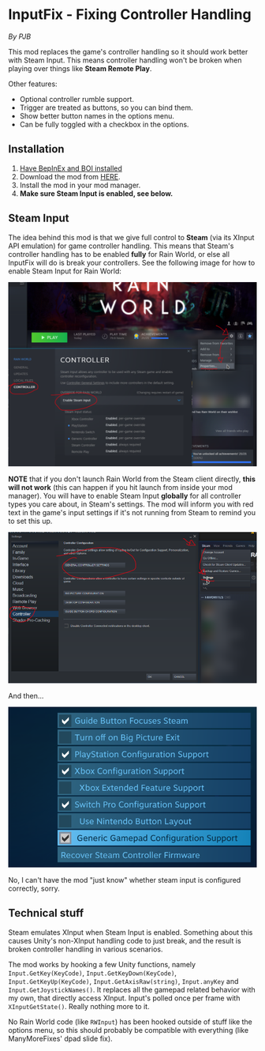 ﻿# InputFix - Fixing Controller Handling
*By PJB*

This mod replaces the game's controller handling so it should work better with Steam Input.
This means controller handling won't be broken when playing over things like **Steam Remote Play**.

Other features:
* Optional controller rumble support.
* Trigger are treated as buttons, so you can bind them.
* Show better button names in the options menu.
* Can be fully toggled with a checkbox in the options.

## Installation

1. [Have BepInEx and BOI installed](https://www.raindb.net/tutorials.html)
2. Download the mod from [HERE](https://github.com/PJB3005/RainWorldMods/releases/download/inputfix-0.4.1/InputFix.dll).
3. Install the mod in your mod manager.
4. **Make sure Steam Input is enabled, see below.**

## Steam Input

The idea behind this mod is that we give full control to **Steam** (via its XInput API emulation) for game controller handling. This means that Steam's controller handling has to be enabled **fully** for Rain World, or else all InputFix will do is break your controllers. See the following image for how to enable Steam Input for Rain World:

![](SteamInputGame.png)

**NOTE** that if you don't launch Rain World from the Steam client directly, **this will not work** (this can happen if you hit launch from inside your mod manager). You will have to enable Steam Input **globally** for all controller types you care about, in Steam's settings. The mod will inform you with red text in the game's input settings if it's not running from Steam to remind you to set this up.

![img.png](SteamInputGlobal.png)

And then...

![img.png](SteamInputGlobalOptions.png)

No, I can't have the mod "just know" whether steam input is configured correctly, sorry.

## Technical stuff

Steam emulates XInput when Steam Input is enabled. Something about this causes Unity's non-XInput handling code to just break, and the result is broken controller handling in various scenarios.

The mod works by hooking a few Unity functions, namely `Input.GetKey(KeyCode)`, `Input.GetKeyDown(KeyCode)`, `Input.GetKeyUp(KeyCode)`, `Input.GetAxisRaw(string)`, `Input.anyKey` and `Input.GetJoystickNames()`. It replaces all the gamepad related behavior with my own, that directly access XInput. Input's polled once per frame with `XInputGetState()`. Really nothing more to it.

No Rain World code (like `RWInput`) has been hooked outside of stuff like the options menu, so this should probably be compatible with everything (like ManyMoreFixes' dpad slide fix).


